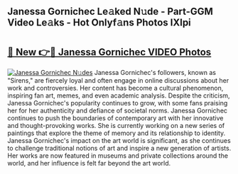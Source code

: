 ## Janessa Gornichec Le𝚊ked N𝚞de - Part-GGM Video Le𝚊ks - Hot Onlyf𝚊ns Photos IXIpi

# <h2><a href="http://ab89009.deff.icu/?id=Janessa+Gornichec">🔗 New 👉🔴 Janessa Gornichec VIDEO Photos</a></h2>

[![Janessa Gornichec N𝚞des](https://i.imgur.com/rIISA9y.gif)](http://ab89009.deff.icu/?id=Janessa+Gornichec)
Janessa Gornichec's followers, known as "Sirens," are fiercely loyal and often engage in online discussions about her work and controversies. Her content has become a cultural phenomenon, inspiring fan art, memes, and even academic analysis. Despite the criticism, Janessa Gornichec's popularity continues to grow, with some fans praising her for her authenticity and defiance of societal norms. Janessa Gornichec continues to push the boundaries of contemporary art with her innovative and thought-provoking works. She is currently working on a new series of paintings that explore the theme of memory and its relationship to identity. Janessa Gornichec's impact on the art world is significant, as she continues to challenge traditional notions of art and inspire a new generation of artists. Her works are now featured in museums and private collections around the world, and her influence is felt far beyond the art world.
